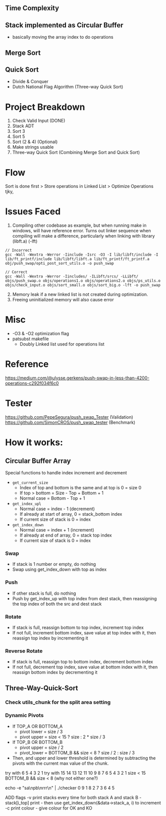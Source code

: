 
## Time Complexity
## Stack implemented as Circular Buffer
- basically moving the array index to do operations
## Merge Sort
## Quick Sort
- Divide & Conquer
- Dutch National Flag Algorithm (Three-way Quick Sort)

# Project Breakdown
1. Check Valid Input (DONE)
3. Stack ADT
4. Sort 3
5. Sort 5
6. Sort (2 & 4) (Optional)
7. Make strings usable
8. Three-way Quick Sort (Combining Merge Sort and Quick Sort)

# Flow
Sort is done first > Store operations in Linked List > Optimize Operations
tjky,
# Issues Faced
1. Compiling other codebase as example, but when running make in windows, will have reference error. Turns out linker sequence when compiling will make a difference, particularly when linking with library (libft.a) (-lft)
```
// Incorrect
gcc -Wall -Wextra -Werror -Iinclude -Isrc -O3 -I lib/libft/include -I lib/ft_printf/include lib/libft/libft.a lib/ft_printf/ft_printf.a obj/push_swap/opti_post_sort_utils.o -o push_swap

// Correct
gcc -Wall -Wextra -Werror -Iincludes/ -ILibft/srcs/ -LLibft/ objs/push_swap.o objs/operations1.o objs/operations2.o objs/ps_utils.o objs/check_input.o objs/sort_small.o objs/sort_big.o -lft -o push_swap
```

2. Memory leak if a new linked list is not created during optimization. 
3. Freeing uninitialized memory will also cause error

# Misc
- -O3 & -O2 optimization flag
- patsubst makefile
	- Doubly Linked list used for operations list

# Reference
https://medium.com/@ulysse.gerkens/push-swap-in-less-than-4200-operations-c292f034f6c0

# Tester
https://github.com/PepeSegura/push_swap_Tester (Validation)
https://github.com/SimonCROS/push_swap_tester (Benchmark)

# How it works:
## Circular Buffer Array
Special functions to handle index increment and decrement
- `get_current_size`
	- Index of top and bottom is the same and at top is 0 = size 0
	- If top > bottom = Size - Top + Bottom + 1
	- Normal case = Bottom - Top + 1
- `get_index_up`\
	- Normal case = index - 1 (decrement)
	- If already at start of array, 0 = stack_bottom index
	- If current size of stack is 0 = index
- `get_index_down`
	- Normal case = index + 1 (increment)
	- If already at end of array, 0 = stack top index
	- If current size of stack is 0 = index
### Swap
- If stack is 1 number or empty, do nothing
- Swap using get_index_down with top as index
### Push
- If other stack is full, do nothing
- Push by get_index_up with top index from dest stack, then reassigning the top index of both the src and dest stack
### Rotate
- If stack is full, reassign bottom to top index, increment top index
- If not full, increment bottom index, save value at top index with it, then reassign top index by incrementing it
### Reverse Rotate
- If stack is full, reassign top to bottom index, decrement bottom index
- If not full, decrement top index, save value at bottom index with it, then reassign bottom index by decrementing it

## Three-Way-Quick-Sort

### Check utils_chunk for the split area setting
### Dynamic Pivots
- If TOP_A OR BOTTOM_A
	- pivot lower = size / 3
	- pivot upper = size < 15 ? size : 2 * size / 3
- If TOP_B OR BOTTOM_B
	- pivot upper = size / 2
	- pivot_lower = BOTTOM_B && size < 8 ? size / 2 : size / 3
- Then, and upper and lower threshold is determined by subtracting the pivots  with the current max value of the chunk.

try with 6 5 4 3 2 1
try with 15 14 13 12 11 10 9 8 7 6 5 4 3 2 1
size < 15
BOTTOM_B && size < 8 (why not either one?)


echo -e "sa\npb\nrrr\n" | ./checker 0 9 1 8 2 7 3 6 4 5

ADD flags 
-v print stacks every time for both stack A and stack B
	- stack\[i_top] print
	- then use get_index_down(&data->stack_a, i) to increment
-c print colour
	- give colour for OK and KO